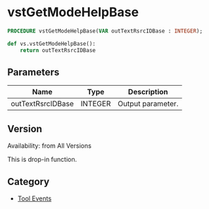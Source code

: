# vstGetModeHelpBase

```pascal
PROCEDURE vstGetModeHelpBase(VAR outTextRsrcIDBase : INTEGER);
```

```python
def vs.vstGetModeHelpBase():
    return outTextRsrcIDBase
```

## Parameters
|Name|Type|Description|
|---|---|---|
|outTextRsrcIDBase|INTEGER|Output parameter.|

## Version
Availability: from All Versions

This is drop-in function.

## Category
* [Tool Events](../Categories/Tool%20Events.md)
